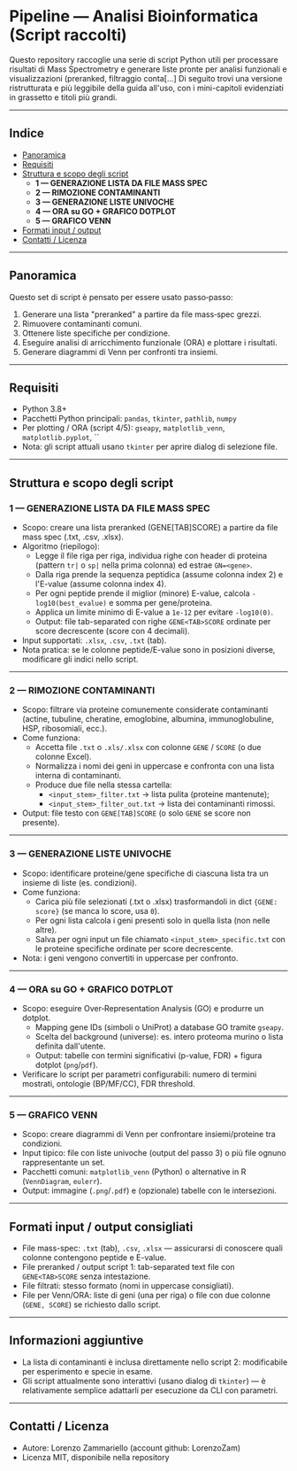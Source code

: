 # Pipeline — Analisi Bioinformatica (Script raccolti)

Questo repository raccoglie una serie di script Python utili per processare risultati di Mass Spectrometry e generare liste pronte per analisi funzionali e visualizzazioni (preranked, filtraggio conta[...]
Di seguito trovi una versione ristrutturata e più leggibile della guida all'uso, con i mini-capitoli evidenziati in grassetto e titoli più grandi.

---

## Indice
- [Panoramica](#panoramica)
- [Requisiti](#requisiti)
- [Struttura e scopo degli script](#struttura-e-scopo-degli-script)
  - **1 — GENERAZIONE LISTA DA FILE MASS SPEC**
  - **2 — RIMOZIONE CONTAMINANTI**
  - **3 — GENERAZIONE LISTE UNIVOCHE**
  - **4 — ORA su GO + GRAFICO DOTPLOT**
  - **5 — GRAFICO VENN**
- [Formati input / output](#formati-input--output)
- [Contatti / Licenza](#contatti--licenza)

---

## Panoramica
Questo set di script è pensato per essere usato passo‑passo:
1. Generare una lista "preranked" a partire da file mass‑spec grezzi.  
2. Rimuovere contaminanti comuni.  
3. Ottenere liste specifiche per condizione.  
4. Eseguire analisi di arricchimento funzionale (ORA) e plottare i risultati.  
5. Generare diagrammi di Venn per confronti tra insiemi.

---

## Requisiti
- Python 3.8+  
- Pacchetti Python principali: `pandas`, `tkinter`, `pathlib`, `numpy`
- Per plotting / ORA (script 4/5): `gseapy`, `matplotlib_venn`, `matplotlib.pyplot`, ``
- Nota: gli script attuali usano `tkinter` per aprire dialog di selezione file.

---

## Struttura e scopo degli script

### **1 — GENERAZIONE LISTA DA FILE MASS SPEC**
- Scopo: creare una lista preranked (GENE[TAB]SCORE) a partire da file mass spec (.txt, .csv, .xlsx).
- Algoritmo (riepilogo):
  - Legge il file riga per riga, individua righe con header di proteina (pattern `tr|` o `sp|` nella prima colonna) ed estrae `GN=<gene>`.
  - Dalla riga prende la sequenza peptidica (assume colonna index 2) e l'E-value (assume colonna index 4).
  - Per ogni peptide prende il miglior (minore) E-value, calcola `-log10(best_evalue)` e somma per gene/proteina.
  - Applica un limite minimo di E-value a `1e-12` per evitare `-log10(0)`.
  - Output: file tab-separated con righe `GENE<TAB>SCORE` ordinate per score decrescente (score con 4 decimali).
- Input supportati: `.xlsx`, `.csv`, `.txt` (tab).
- Nota pratica: se le colonne peptide/E-value sono in posizioni diverse, modificare gli indici nello script.

---

### **2 — RIMOZIONE CONTAMINANTI**
- Scopo: filtrare via proteine comunemente considerate contaminanti (actine, tubuline, cheratine, emoglobine, albumina, immunoglobuline, HSP, ribosomiali, ecc.).
- Come funziona:
  - Accetta file `.txt` o `.xls/.xlsx` con colonne `GENE` / `SCORE` (o due colonne Excel).
  - Normalizza i nomi dei geni in uppercase e confronta con una lista interna di contaminanti.
  - Produce due file nella stessa cartella:
    - `<input_stem>_filter.txt` → lista pulita (proteine mantenute);
    - `<input_stem>_filter_out.txt` → lista dei contaminanti rimossi.
- Output: file testo con `GENE[TAB]SCORE` (o solo `GENE` se score non presente).

---

### **3 — GENERAZIONE LISTE UNIVOCHE**
- Scopo: identificare proteine/gene specifiche di ciascuna lista tra un insieme di liste (es. condizioni).
- Come funziona:
  - Carica più file selezionati (.txt o .xlsx) trasformandoli in dict `{GENE: score}` (se manca lo score, usa `0`).
  - Per ogni lista calcola i geni presenti solo in quella lista (non nelle altre).
  - Salva per ogni input un file chiamato `<input_stem>_specific.txt` con le proteine specifiche ordinate per score decrescente.
- Nota: i geni vengono convertiti in uppercase per confronto.

---

### **4 — ORA su GO + GRAFICO DOTPLOT**
- Scopo: eseguire Over‑Representation Analysis (GO) e produrre un dotplot.
  - Mapping gene IDs (simboli o UniProt) a database GO tramite `gseapy`.
  - Scelta del background (universe): es. intero proteoma murino o lista definita dall'utente.
  - Output: tabelle con termini significativi (p-value, FDR) + figura dotplot (`png`/`pdf`).
- Verificare lo script per parametri configurabili: numero di termini mostrati, ontologie (BP/MF/CC), FDR threshold.

---

### **5 — GRAFICO VENN**
- Scopo: creare diagrammi di Venn per confrontare insiemi/proteine tra condizioni.
- Input tipico: file con liste univoche (output del passo 3) o più file ognuno rappresentante un set.
- Pacchetti comuni: `matplotlib_venn` (Python) o alternative in R (`VennDiagram`, `eulerr`).
- Output: immagine (`.png`/`.pdf`) e (opzionale) tabelle con le intersezioni.

---

## Formati input / output consigliati
- File mass-spec: `.txt` (tab), `.csv`, `.xlsx` — assicurarsi di conoscere quali colonne contengono peptide e E-value.  
- File preranked / output script 1: tab-separated text file con `GENE<TAB>SCORE` senza intestazione.  
- File filtrati: stesso formato (nomi in uppercase consigliati).  
- File per Venn/ORA: liste di geni (una per riga) o file con due colonne (`GENE, SCORE`) se richiesto dallo script.

---

## Informazioni aggiuntive
- La lista di contaminanti è inclusa direttamente nello script 2: modificabile per esperimento e specie in esame.  
- Gli script attualmente sono interattivi (usano dialog di `tkinter`) — è relativamente semplice adattarli per esecuzione da CLI con parametri.

---

## Contatti / Licenza
- Autore: Lorenzo Zammariello (account github: LorenzoZam) 
- Licenza MIT, disponibile nella repository
